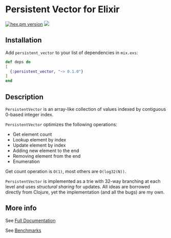 # Persistent Vector for Elixir
[![hex.pm version](https://img.shields.io/hexpm/v/persistent_vector.svg)](https://hex.pm/packages/persistent_vector)
![](https://img.shields.io/hexpm/l/persistent_vector.svg)

## Installation

Add `persistent_vector` to your list of dependencies in `mix.exs`:

```elixir
def deps do
[
  {:persistent_vector, "~> 0.1.0"}
]
end
```

## Description

`PersistentVector` is an array-like collection of values indexed by contiguous 0-based integer index.

`PersistentVector` optimizes the following operations:
* Get element count
* Lookup element by index
* Update element by index
* Adding new element to the end
* Removing element from the end
* Enumeration

Get count operation is `O(1)`, most others are `O(log32(N))`.

`PersistentVector` is implemented as a trie with 32-way branching at each level and uses *structural sharing* for updates.
All ideas are borrowed directly from Clojure, yet the implementation (and all the bugs) are my own.

## More info

See [Full Documentation](https://hexdocs.pm/persistent_vector)

See [Benchmarks](https://hexdocs.pm/persistent_vector/benchmarks.html)
